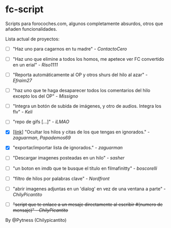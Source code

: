 # fc-script

Scripts para forocoches.com, algunos completamente absurdos, otros que añaden funcionalidades.


Lista actual de proyectos:

- [ ] "Haz uno para cagarnos en tu madre" - *ContactoCero*

- [ ] "Haz uno que elimine a todos los homos, me apetece ver FC convertido en un erial" - *Riso1111*

- [ ] "Reporta automáticamente al OP y otros shurs del hilo al azar" - *Efraim27*

- [ ] "haz uno que te haga desaparecer todos los comentarios del hilo excepto los del OP" - *Missigno*

- [ ] "Integra un botón de subida de imágenes, y otro de audios. Integra los flv" - *Keli*

- [ ] "repo de gifs [...]" - *iLMAO*

- [x] [[link]](https://github.com/Pytness/fc-script/tree/improvements/src/deleteIgnoredUsersPosts) "Ocultar los hilos y citas de los que tengas en ignorados." - *zaguarman*, *Papademos69*

- [x] "exportar/importar lista de ignorados." - *zaguarman*

- [ ] "Descargar imagenes posteadas en un hilo" - *sasher*

- [ ] "un boton en imdb que te busque el título en filmafinitty" - *boscorelli*

- [ ] "filtro de hilos por palabras clave" - *Nordfront*

- [ ] "abrir imagenes adjuntas en un 'dialog' en vez de una ventana a parte" - *ChilyPicantito*

- [ ] ~~"script que te enlace a un mesaje directamente al escribir #(numero de mensaje)" - *ChilyPicantito*~~


By @Pytness (Chilypicantito)
